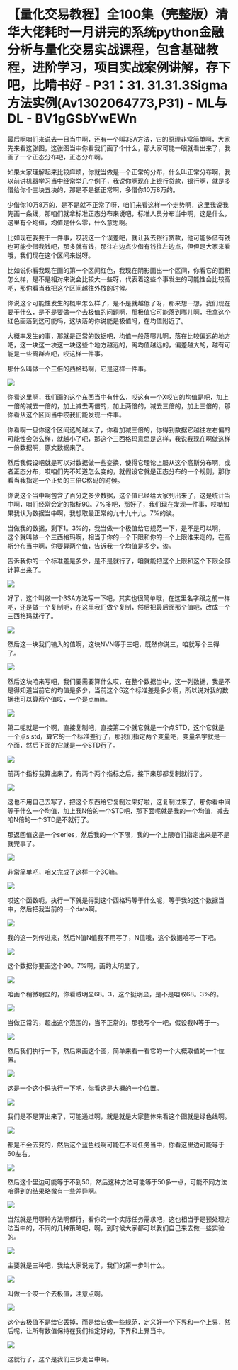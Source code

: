 # 【量化交易教程】全100集（完整版）清华大佬耗时一月讲完的系统python金融分析与量化交易实战课程，包含基础教程，进阶学习，项目实战案例讲解，存下吧，比啃书好 - P31：31. 31.31.3Sigma方法实例(Av1302064773,P31) - ML与DL - BV1gGSbYwEWn

最后啊咱们来说去一日当中啊，还有一个叫3SA方法，它的原理非常简单啊，大家先来看这张图，这张图当中你看我们画了个什么，那大家可能一眼就看出来了，我画了一个正态分布吧，正态分布啊。

如果大家理解起来比较麻烦，你就当做是一个正常的分布，什么叫正常分布啊，我以前讲机器学习当中经常举几个例子，我说你啊现在上银行贷款，银行啊，就是多借给你个三块五块的，那是不是挺正常啊，多借你10万8万的。

少借你10万8万的，是不是就不正常了呀，咱们来看这样一个走势啊，这里我说我先画一条线，那咱们就拿标准正态分布来说吧，标准人员分布当中啊，这是什么，这里有个均值，均值是什么零，什么意思啊。

比如现在我要干一件事，哎我这一个误差吧，就让我去银行贷款，他可能多借有钱也可能少借我钱吧，那多就有钱，那往右边点少借有钱往左边点，但但是大家来看哦，我们现在这个区间来说呀。

比如说你看我现在画的第一个区间红色，我现在阴影画出一个区间，你看它的面积怎么样，是不是相对来说会比较大一些呀，代表着这些个事发生的可能性会比较高吧，那你看当我把这个区间越往外放的时候。

你说这个可能性发生的概率怎么样了，是不是就越低了呀，那来想一想，我们现在要干什么，是不是要做一个去极值的问题啊，那极值它可能落到哪儿啊，我拿这个红色画落到这可能吗，这块落的你说能是极值吗，在均值附近了。

大概率发生的事，那就是正常的数据吧，均值一般落哪儿啊，落在比较偏远的地方吧，这一块这一块这一块这些个地方越远的，离均值越远的，偏差越大的，越有可能是一些离群点吧，哎这样一件事。

那什么叫做一个三倍的西格玛啊，它是这样一件事。

![](img/7ae60c9e7266d30f44a260cfb666b6e3_1.png)

你看这里啊，我们画的这个东西当中有什么，哎这有一个X哎它的均值是吧，加上一倍的减去一倍的，加上减去两倍的，加上两倍的，减去三倍的，加上三倍的，那你看从这个区间当中哎我们能发现一件事。

你看啊一旦你这个区间选的越大了，你看加减三倍的，你得到数据它越往左右偏的可能性会怎么样，就越小了吧，那这个三西格玛意思是这样，我说我现在啊做这样一份数据啊，原文数据来了。

然后我假设吧就是可以对数据做一些变换，使得它理论上服从这个高斯分布啊，或者正态分布，哎咱们先不知道怎么变的，就假设它就是正态分布的一个规则，那你看当我指定一个正负的三倍C格码的时候。

你说这个当中啊包含了百分之多少数据，这个值已经给大家列出来了，这是统计当中啊，咱们经常会定的指标90。7%多吧，那好了，我们现在发现一件事，哎呦如果我认为数据当中啊，我想取最正常的九十九十九。7%的诶。

当做我的数据，剩下1。3%的，我当做一个极值给它规范一下，是不是可以啊，这个就叫做一个三西格玛啊，相当于你的一个下限和你的一个上限谁来定的，在高斯分布当中啊，你要算两个值，告诉我一个均值是多少，诶。

告诉我你的一个标准差是多少，是不是就行了，咱就能把这个上限和这个下限全部计算出来了。

![](img/7ae60c9e7266d30f44a260cfb666b6e3_3.png)

好了，这个叫做一个3SA方法写一下吧，其实也很简单哦，在这里名字跟之前一样吧，还是做一个复制呃，在这里我们做个复制，然后把最后面那个值吧，改成一个三西格玛就行了。



![](img/7ae60c9e7266d30f44a260cfb666b6e3_5.png)

然后这一块我们输入的值啊，这块NVN等于三吧，既然你说三，咱就写个三得了。

![](img/7ae60c9e7266d30f44a260cfb666b6e3_7.png)

然后这块咱来写吧，我们要需要算什么哎，在整个数据当中，这一列数据，我是不是得知道当前它的均值是多少，当前这个S这个标准差是多少啊，所以说对我的数据我可以算两个值哎，一个是点min。



![](img/7ae60c9e7266d30f44a260cfb666b6e3_9.png)

第二呢就是一个啊，直接复制吧，直接第二个就它就是一个点STD，这个它就是一个点s std，算它的一个标准差行了，那我们指定两个变量吧，变量名字就是一个面，然后下面的它就是一个STD行了。



![](img/7ae60c9e7266d30f44a260cfb666b6e3_11.png)

前两个指标我算出来了，有两个两个指标之后，接下来那都复制就行了。

![](img/7ae60c9e7266d30f44a260cfb666b6e3_13.png)

这也不用自己去写了，把这个东西给它复制过来好啦，这复制过来了，那你看中间等于什么一个均值，加上我N倍的一个STD吧，那下面呢就是我的一个均值，减去咱N倍的一个STD是不就行了。

那返回值这是一个series，然后我的一个下限，我的一个上限咱们指定出来是不是就完事了。

![](img/7ae60c9e7266d30f44a260cfb666b6e3_15.png)

非常简单吧，咱又完成了这样一个3C嘛。

![](img/7ae60c9e7266d30f44a260cfb666b6e3_17.png)

哎这个函数呃，执行一下就是得到这个西格玛等于什么呢，等于我的这个数据当中，然后把我当前的一个data啊。



![](img/7ae60c9e7266d30f44a260cfb666b6e3_19.png)

我的这一列传进来，然后N值N值我不用写了，N值哦，这个数据咱写一下吧。

![](img/7ae60c9e7266d30f44a260cfb666b6e3_21.png)

这个数据你要画这个90。7%啊，画的太明显了。

![](img/7ae60c9e7266d30f44a260cfb666b6e3_23.png)

咱画个稍微明显的，你看贼明显68。3，这个挺明显，是不是咱取68。3%的。

![](img/7ae60c9e7266d30f44a260cfb666b6e3_25.png)

当做正常的，超出这个范围的，当不正常的，那我写个一吧，假设我N等于一。

![](img/7ae60c9e7266d30f44a260cfb666b6e3_27.png)

然后我们执行一下，然后来画这个图，简单来看一看它的一个大概取值的一个位置。

![](img/7ae60c9e7266d30f44a260cfb666b6e3_29.png)

这是一个这个码执行一下吧，你看这是大概的一个位置。

![](img/7ae60c9e7266d30f44a260cfb666b6e3_31.png)

我们是不是算出来了，可能通过啊，就是就是大家整体来看这个图就是绿色线啊。

![](img/7ae60c9e7266d30f44a260cfb666b6e3_33.png)

都是不会去变的，然后这个蓝色线啊可能在不同任务当中，你看这里边可能等于60左右。

![](img/7ae60c9e7266d30f44a260cfb666b6e3_35.png)

然后这个里边可能等于不到50，然后这种方法可能等于50多一点，可能不同方法咱得到的结果略微有一些差异啊。



![](img/7ae60c9e7266d30f44a260cfb666b6e3_37.png)

当然就是用哪种方法啊都行，看你的一个实际任务需求吧，这也相当于是预处理方法当中的，不同的几种策略吧，啊，到时候大家都可以我们自己来去做一些实验的。



![](img/7ae60c9e7266d30f44a260cfb666b6e3_39.png)

主要就是三种吧，我给大家说完了，我们的第一步叫什么。

![](img/7ae60c9e7266d30f44a260cfb666b6e3_41.png)

叫做一个哎一个去极值，注意点啊。

![](img/7ae60c9e7266d30f44a260cfb666b6e3_43.png)

这个去极值不是给它丢掉，而是给它做一些规范，定义好一个下界和一个上界，然后呢，让所有数值保持在我们指定好的，下界和上界当中。



![](img/7ae60c9e7266d30f44a260cfb666b6e3_45.png)

这就行了，这个是我们三步走当中啊。